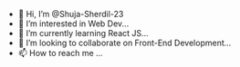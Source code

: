 - 👋 Hi, I’m @Shuja-Sherdil-23
- 👀 I’m interested in Web Dev...
- 🌱 I’m currently learning React JS...
- 💞️ I’m looking to collaborate on Front-End Development...
- 📫 How to reach me ...

<!---
Shuja-Sherdil-23/Shuja-Sherdil-23 is a ✨ special ✨ repository because its `Readme.md` (this file) appears on your GitHub profile.
You can click the Preview link to take a look at your changes.
--->
